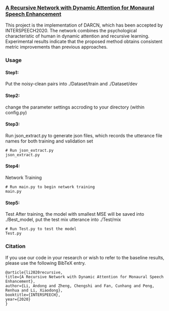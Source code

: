 ### [A Recursive Network with Dynamic Attention for Monaural Speech Enhancement](https://arxiv.org/abs/2003.12973)

This project is the implementation of DARCN, which has been accepted by INTERSPEECH2020.
The network combines the psychological characteristic of human in dynamic
attention and recursive learning. Experimental results indicate that the proposed
method obtains consistent metric improvements than previous approaches.

### Usage
#### Step1: 
Put the noisy-clean pairs into ./Dataset/train and ./Dataset/dev

#### Step2: 
change the parameter settings accroding to your directory (within config.py)

#### Step3: 
Run json_extract.py to generate json files, which records the utterance file names for both training and validation set
```shell
# Run json_extract.py
json_extract.py
```
#### Step4:
Network Training
```shell
# Run main.py to begin network training 
main.py
```

#### Step5: 
Test
After training, the model with smallest MSE will be saved into ./Best_model, put the test mix utterance into ./Test/mix
```shell
# Run Test.py to test the model
Test.py
```

### Citation
If you use our code in your research or wish to refer to the baseline results, please use the following BibTeX entry.

    @article{li2020recursive,
    title={A Recursive Network with Dynamic Attention for Monaural Speech Enhancement},
    author={Li, Andong and Zheng, Chengshi and Fan, Cunhang and Peng, Renhua and Li, Xiaodong},
    booktitle={INTERSPEECH},
    year={2020}
    }